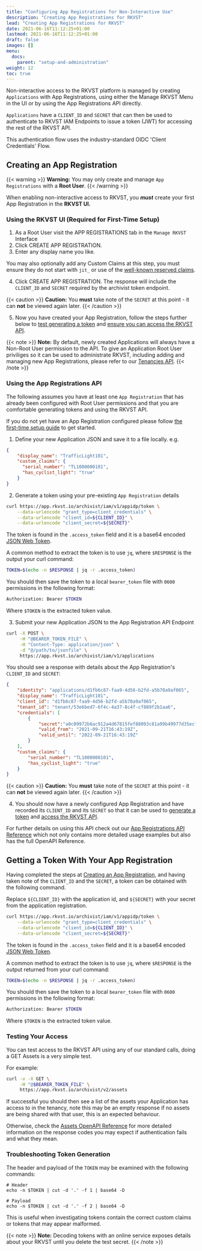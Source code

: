 ```yaml
---
title: "Configuring App Registrations for Non-Interactive Use"
description: "Creating App Registrations for RKVST"
lead: "Creating App Registrations for RKVST"
date: 2021-06-16T11:12:25+01:00
lastmod: 2021-06-16T11:12:25+01:00
draft: false
images: []
menu: 
  docs:
    parent: "setup-and-administration"
weight: 12
toc: true
---
```


Non-interactive access to the RKVST platform is managed by creating `Applications` with App Registrations, using either the Manage RKVST Menu in the UI or by using the App Registrations API directly.

`Applications` have a `CLIENT_ID` and `SECRET` that can then be used to authenticate to RKVST IAM Endpoints to issue a token (JWT) for accessing the rest of the RKVST API.

This authentication flow uses the industry-standard OIDC 'Client Credentials' Flow. 

## Creating an App Registration

{{< warning >}}
**Warning:** You may only create and manage `App Registrations` with a **Root User**.
{{< /warning >}}

When enabling non-interactive access to RKVST, you ***must*** create your first App Registration in the **RKVST UI.**

### Using the RKVST UI (Required for First-Time Setup)

1. As a Root User visit the APP REGISTRATIONS tab in the `Manage RKVST` Interface
2. Click CREATE APP REGISTRATION.
3. Enter any display name you like.

 You may also optionally add any Custom Claims at this step, you must ensure they do not start with `jit_` or use of the [well-known reserved claims](https://auth0.com/docs/security/tokens/json-web-tokens/json-web-token-claims#reserved-claims).

4. Click CREATE APP REGISTRATION. The response will include the `CLIENT_ID` and `SECRET` required by the archivist token endpoint.

{{< caution >}}
**Caution:** You **must** take note of the `SECRET` at this point - it can **not** be viewed again later.
{{< /caution >}}

5. Now you have created your App Registration, follow the steps further below to [test generating a token](./#getting-a-token-with-your-app-registration) and [ensure you can access the RKVST API](./#testing-your-access).

{{< note >}}
**Note:** By default, newly created Applications will always have a Non-Root User permission to the API. To give an Application Root User priviliges so it can be used to administrate RKVST, including adding and managing new App Registrations, please refer to our [Tenancies API](../../api-reference/tenancies-api).
{{< /note >}}

### Using the App Registrations API

The following assumes you have at least one `App Registration` that has already been configured with Root User permissions and that you are comfortable generating tokens and using the RKVST API.

If you do not yet have an App Registration configured please follow [the first-time setup guide](./#using-the-rkvst-ui-(required-for-first-time-setup)) to get started.

1. Define your new Application JSON and save it to a file locally. e.g.

```json
{
    "display_name": "TrafficLight101",
    "custom_claims": {
      "serial_number": "TL1000000101",
      "has_cyclist_light": "true"
    }
}
```

2. Generate a token using your pre-existing `App Registration` details

```bash
curl https://app.rkvst.io/archivist/iam/v1/appidp/token \
    --data-urlencode "grant_type=client_credentials" \
    --data-urlencode "client_id=${CLIENT_ID}" \
    --data-urlencode "client_secret=${SECRET}"
```

The token is found in the `.access_token` field and it is a base64 encoded [JSON Web Token](https://jwt.io/introduction/).

A common method to extract the token is to use `jq`, where `$RESPONSE` is the output your curl command:

```bash
TOKEN=$(echo -n $RESPONSE | jq -r .access_token)
```

You should then save the token to a local `bearer_token` file with `0600` permissions in the following format:

```bash
Authorization: Bearer $TOKEN
```

Where `$TOKEN` is the extracted token value.

3. Submit your new Application JSON to the App Registration API Endpoint 

```bash
curl -X POST \
     -H "@BEARER_TOKEN_FILE" \
     -H "Content-Type: application/json" \
     -d "@/path/to/jsonfile" \
     https://app.rkvst.io/archivist/iam/v1/applications
```

You should see a response with details about the App Registration's `CLIENT_ID` and `SECRET`:

```json
{
    "identity": "applications/d1fb6c87-faa9-4d56-b2fd-a5b70a9af065",
    "display_name": "TrafficLight101",
    "client_id": "d1fb6c87-faa9-4d56-b2fd-a5b70a9af065",
    "tenant_id": "tenant/53e6bed7-6f4c-4a37-8c4f-cf889f2b1aa6",
    "credentials": [
        {
            "secret":"a0c09972b6ac912a4d67815fef88093c81a99b49977d35ecf6d162631aa29173",
            "valid_from": "2021-09-21T16:43:19Z",
            "valid_until": "2022-09-21T16:43:19Z"
        }
    ],
    "custom_claims": {
        "serial_number": "TL1000000101",
        "has_cyclist_light": "true"
    }
}
```

{{< caution >}}
**Caution:** You **must** take note of the `SECRET` at this point - it can **not** be viewed again later.
{{< /caution >}}

4. You should now have a newly configured App Registration and have recorded its `CLIENT_ID` and its `SECRET` so that it can be used to [generate a token](./#getting-a-token-with-your-app-registration) and [access the RKVST API](./#testing-your-access).

For further details on using this API check out our [App Registrations API Reference](../../api-reference/app-registrations-api) which not only contains more detailed usage examples but also has the full OpenAPI Reference.

## Getting a Token With Your App Registration

Having completed the steps at [Creating an App Registration](./#creating-an-app-registration), and having taken note of the `CLIENT_ID` and the `SECRET`, a token can be obtained with the following command.

Replace `${CLIENT_ID}` with the application id, and `${SECRET}` with your secret from the application registration.

```bash
curl https://app.rkvst.io/archivist/iam/v1/appidp/token \
    --data-urlencode "grant_type=client_credentials" \
    --data-urlencode "client_id=${CLIENT_ID}" \
    --data-urlencode "client_secret=${SECRET}"
```

The token is found in the `.access_token` field and it is a base64 encoded [JSON Web Token](https://jwt.io/introduction/).

A common method to extract the token is to use `jq`, where `$RESPONSE` is the output returned from your curl command:

```bash
TOKEN=$(echo -n $RESPONSE | jq -r .access_token)
```

You should then save the token to a local `bearer_token` file with `0600` permissions in the following format:

```bash
Authorization: Bearer $TOKEN
```

Where `$TOKEN` is the extracted token value.

### Testing Your Access

You can test access to the RKVST API using any of our standard calls, doing a GET Assets is a very simple test.

For example:

```bash
curl -v -X GET \
     -H "@$BEARER_TOKEN_FILE" \
     https://app.rkvst.io/archivist/v2/assets
```

If successful you should then see a list of the assets your Application has access to in the tenancy, note this may be an empty response if no assets are being shared with that user, this is an expected behaviour.

Otherwise, check the [Assets OpenAPI Reference](../../api-reference/assets-api/#assets-openapi-reference) for more detailed information on the response codes you may expect if authentication fails and what they mean.

### Troubleshooting Token Generation

The header and payload of the `TOKEN` may be examined with the following commands:

```shell
# Header
echo -n $TOKEN | cut -d '.' -f 1 | base64 -D

# Payload
echo -n $TOKEN | cut -d '.' -f 2 | base64 -D
```

This is useful when investigating tokens contain the correct custom claims or tokens that may appear malformed.

{{< note >}}
**Note:** Decoding tokens with an online service exposes details about your RKVST until you delete the test secret.
{{< /note >}}